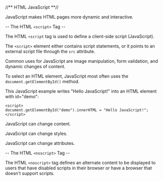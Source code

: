 //** HTML JavaScript **//

JavaScript makes HTML pages more dynamic and interactive.

-- The HTML `<script>` Tag --

The HTML `<script` tag is used to define a client-side script (JavaScript).

The `<script>` element either contains script statements, or it points to an external script file through the `src` attribute.

Common uses for JavaScript are image manipulation, form validation, and dynamic changes of content.

To select an HTML element, JavaScript most often uses the `document.getElementById()` method.

This JavaScript example writes "Hello JavaScript!" into an HTML element with id="demo":

```
<script>
document.getElementById("demo").innerHTML = "Hello JavaScript!";
</script>
```

JavaScript can change content.

JavaScript can change styles.

JavaScript can change attributes.

-- The HTML `<noscript>` Tag --

The HTML `<noscript>` tag defines an alternate content to be displayed to users that have disabled scripts in their browser or have a browser that doesn't support scripts.


